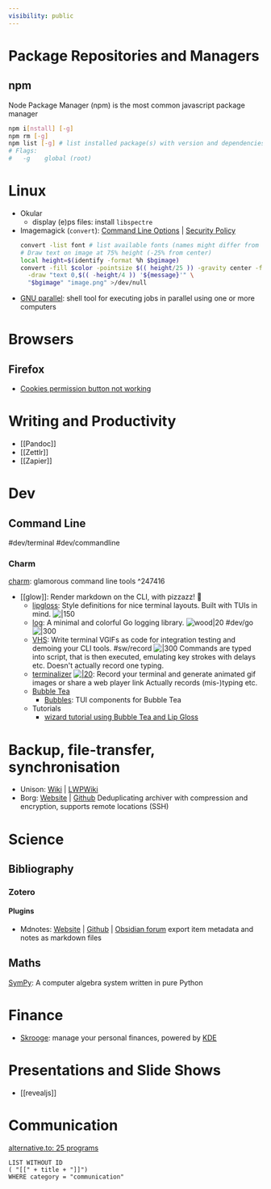 ```yaml
---
visibility: public
---
```

# Package Repositories and Managers
## npm
Node Package Manager (npm) is the most common javascript package manager
```bash
npm i[nstall] [-g]
npm rm [-g]
npm list [-g] # list installed package(s) with version and dependencies
# Flags:
#   -g    global (root)
```

# Linux
- Okular
  - display (e)ps files: install `libspectre`
- Imagemagick (`convert`): [Command Line Options](https://imagemagick.org/script/command-line-options.php) | [Security Policy](https://imagemagick.org/script/security-policy.php)
  ```bash
  convert -list font # list available fonts (names might differ from other sources, so check these)
  # Draw text on image at 75% height (-25% from center)
  local height=$(identify -format %h $bgimage)
  convert -fill $color -pointsize $(( height/25 )) -gravity center -font "DejaVu-Sans"\
    -draw "text 0,$(( -height/4 )) '${message}'" \
    "$bgimage" "image.png" >/dev/null

  ```
- [GNU parallel](https://www.gnu.org/software/parallel/): shell tool for executing jobs in parallel using one or more computers


# Browsers
## Firefox
- [Cookies permission button not working](https://support.mozilla.org/en-US/questions/1249232)


# Writing and Productivity
- [[Pandoc]]
- [[Zettlr]]
- [[Zapier]]


# Dev
## Command Line
#dev/terminal #dev/commandline

### Charm
[charm](https://charm.sh/): glamorous command line tools ^247416
- [[glow]]: Render markdown on the CLI, with pizzazz! 💅
  - [lipgloss](https://github.com/charmbracelet/lipgloss): Style definitions for nice terminal layouts. Built with TUIs in mind. ![|150](https://camo.githubusercontent.com/5ed63e6b61ddcea9575c0b0eefd373c8f085f4594e323fe60c39ce3bbcc27d81/68747470733a2f2f73747566662e636861726d2e73682f6c6970676c6f73732f6c6970676c6f73732d6578616d706c652e706e67)
  - [log](https://github.com/charmbracelet/log): A minimal and colorful Go logging library. ![wood|20](https://github.githubassets.com/images/icons/emoji/unicode/1fab5.png) #dev/go ![|300](https://github.com/charmbracelet/log/raw/main/demo.gif)
  - [VHS](https://github.com/charmbracelet/vhs): Write terminal VGIFs as code for integration testing and demoing your CLI tools. #sw/record
    ![|300](https://camo.githubusercontent.com/1f2b0c758369c054538b7881b5d700739f2c37d2201f60ea26ad9311a7f88487/68747470733a2f2f73747566662e636861726d2e73682f7668732f6578616d706c65732f6e656f66657463685f332e676966)
    Commands are typed into script, that is then executed, emulating key strokes with delays etc. Doesn't actually record one typing.
  - [terminalizer](https://terminalizer.com)  [![|20](github.png)](https://github.com/faressoft/terminalizer): Record your terminal and generate animated gif images or share a web player link
    Actually records (mis-)typing etc.
  - [Bubble Tea](https://github.com/charmbracelet/bubbletea)
    - [Bubbles](https://github.com/charmbracelet/bubbles): TUI components for Bubble Tea
  - Tutorials
    - [wizard tutorial using Bubble Tea and Lip Gloss](https://github.com/charmbracelet/wizard-tutorial)

# Backup, file-transfer, synchronisation
- Unison: [Wiki](https://en.wikipedia.org/wiki/Unison_(software)) | [LWPWiki](https://lwpwiki.webhosting.rug.nl/index.php/Syncing_files_with_unison)
- Borg: [Website](https://www.borgbackup.org/) | [Github](https://github.com/borgbackup/borg)
  Deduplicating archiver with compression and encryption, supports remote locations (SSH)


# Science

## Bibliography

### Zotero
#### Plugins
- Mdnotes: [Website](https://argentinaos.com/zotero-mdnotes/docs/quick-start-guide/) | [Github](https://github.com/argenos/zotero-mdnotes) | [Obsidian forum](https://forum.obsidian.md/t/zotero-plugin-to-export-metadata-and-notes-to-markdown/3781)
  export item metadata and notes as markdown files


## Maths
[SymPy](https://www.sympy.org/en/index.html): A computer algebra system written in pure Python

# Finance
- [Skrooge](https://skrooge.org/): manage your personal finances, powered by [KDE](http://www.kde.org)


# Presentations and Slide Shows
- [[revealjs]]

# Communication
[alternative.to: 25 programs](https://alternativeto.net/software/matrix-org/)
```dataview
LIST WITHOUT ID
( "[[" + title + "]]")
WHERE category = "communication"
```
